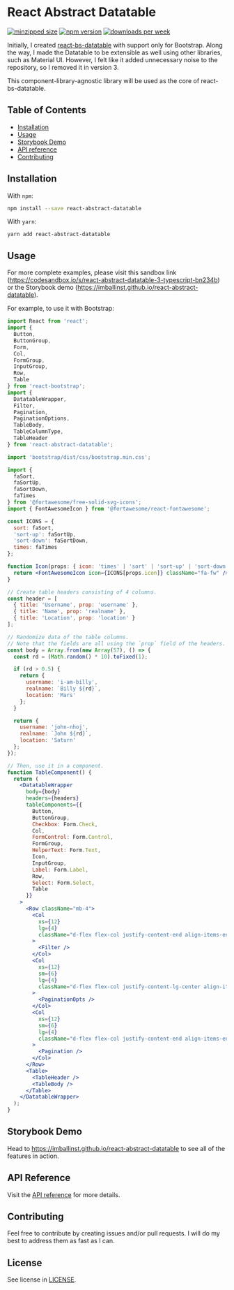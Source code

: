 # React Abstract Datatable

[![minzipped size](https://img.shields.io/bundlephobia/minzip/react-abstract-datatable)](https://bundlephobia.com/package/react-abstract-datatable) [![npm version](https://badge.fury.io/js/react-abstract-datatable.svg)](https://badge.fury.io/js/react-abstract-datatable) [![downloads per week](https://img.shields.io/npm/dw/react-abstract-datatable)](https://www.npmjs.com/package/react-abstract-datatable)

Initially, I created [react-bs-datatable](https://github.com/imballinst/react-bs-datatable) with support only for Bootstrap. Along the way, I made the Datatable to be extensible as well using other libraries, such as Material UI. However, I felt like it added unnecessary noise to the repository, so I removed it in version 3.

This component-library-agnostic library will be used as the core of react-bs-datatable.

## Table of Contents

- [Installation](#installation)
- [Usage](#usage)
- [Storybook Demo](#storybook-demo)
- [API reference](#api-reference)
- [Contributing](#contributing)

## Installation

With `npm`:

```bash
npm install --save react-abstract-datatable
```

With `yarn`:

```
yarn add react-abstract-datatable
```

## Usage

For more complete examples, please visit this sandbox link (https://codesandbox.io/s/react-abstract-datatable-3-typescript-bn234b) or the Storybook demo (https://imballinst.github.io/react-abstract-datatable).

For example, to use it with Bootstrap:

```jsx
import React from 'react';
import {
  Button,
  ButtonGroup,
  Form,
  Col,
  FormGroup,
  InputGroup,
  Row,
  Table
} from 'react-bootstrap';
import {
  DatatableWrapper,
  Filter,
  Pagination,
  PaginationOptions,
  TableBody,
  TableColumnType,
  TableHeader
} from 'react-abstract-datatable';

import 'bootstrap/dist/css/bootstrap.min.css';

import {
  faSort,
  faSortUp,
  faSortDown,
  faTimes
} from '@fortawesome/free-solid-svg-icons';
import { FontAwesomeIcon } from '@fortawesome/react-fontawesome';

const ICONS = {
  sort: faSort,
  'sort-up': faSortUp,
  'sort-down': faSortDown,
  times: faTimes
};

function Icon(props: { icon: 'times' | 'sort' | 'sort-up' | 'sort-down' }) {
  return <FontAwesomeIcon icon={ICONS[props.icon]} className="fa-fw" />;
}

// Create table headers consisting of 4 columns.
const header = [
  { title: 'Username', prop: 'username' },
  { title: 'Name', prop: 'realname' },
  { title: 'Location', prop: 'location' }
];

// Randomize data of the table columns.
// Note that the fields are all using the `prop` field of the headers.
const body = Array.from(new Array(57), () => {
  const rd = (Math.random() * 10).toFixed(1);

  if (rd > 0.5) {
    return {
      username: 'i-am-billy',
      realname: `Billy ${rd}`,
      location: 'Mars'
    };
  }

  return {
    username: 'john-nhoj',
    realname: `John ${rd}`,
    location: 'Saturn'
  };
});

// Then, use it in a component.
function TableComponent() {
  return (
    <DatatableWrapper
      body={body}
      headers={headers}
      tableComponents={{
        Button,
        ButtonGroup,
        Checkbox: Form.Check,
        Col,
        FormControl: Form.Control,
        FormGroup,
        HelperText: Form.Text,
        Icon,
        InputGroup,
        Label: Form.Label,
        Row,
        Select: Form.Select,
        Table
      }}
    >
      <Row className="mb-4">
        <Col
          xs={12}
          lg={4}
          className="d-flex flex-col justify-content-end align-items-end"
        >
          <Filter />
        </Col>
        <Col
          xs={12}
          sm={6}
          lg={4}
          className="d-flex flex-col justify-content-lg-center align-items-center justify-content-sm-start mb-2 mb-sm-0"
        >
          <PaginationOpts />
        </Col>
        <Col
          xs={12}
          sm={6}
          lg={4}
          className="d-flex flex-col justify-content-end align-items-end"
        >
          <Pagination />
        </Col>
      </Row>
      <Table>
        <TableHeader />
        <TableBody />
      </Table>
    </DatatableWrapper>
  );
}
```

## Storybook Demo

Head to https://imballinst.github.io/react-abstract-datatable to see all of the features in action.

## API Reference

Visit the [API reference](./api/README.md) for more details.

## Contributing

Feel free to contribute by creating issues and/or pull requests. I will do my best to address them as fast as I can.

## License

See license in [LICENSE](./LICENSE).
